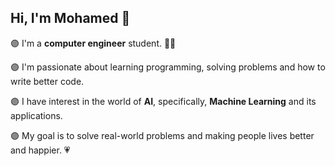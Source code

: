 ## Hi, I'm Mohamed 👋
🟣 I'm a **computer engineer** student. 👨‍💻

🟣 I'm passionate about learning programming, solving problems and how to write better code.

🟣 I have interest in the world of **AI**, specifically, **Machine Learning** and its applications.

🟣 My goal is to solve real-world problems and making people lives better and happier. 💗
